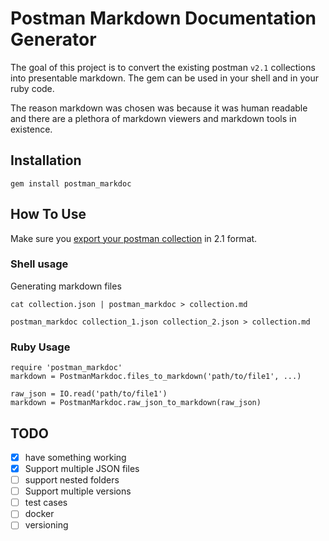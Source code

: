 # Postman Markdown Documentation Generator

The goal of this project is to convert the existing postman `v2.1` collections
into presentable markdown. The gem can be used in your shell and in your ruby
code.

The reason markdown was chosen was because it was human readable and there are
a plethora of markdown viewers and markdown tools in existence.

## Installation
```
gem install postman_markdoc
```

## How To Use
Make sure you [export your postman collection](https://learning.getpostman.com/docs/postman/collections/data_formats/#exporting-and-importing-postman-data)
in 2.1 format.

### Shell usage


Generating markdown files
```
cat collection.json | postman_markdoc > collection.md
```

```
postman_markdoc collection_1.json collection_2.json > collection.md
```

### Ruby Usage
```
require 'postman_markdoc'
markdown = PostmanMarkdoc.files_to_markdown('path/to/file1', ...)
```

```
raw_json = IO.read('path/to/file1')
markdown = PostmanMarkdoc.raw_json_to_markdown(raw_json)
```



## TODO
* [x] have something working
* [x] Support multiple JSON files
* [ ] support nested folders
* [ ] Support multiple versions
* [ ] test cases
* [ ] docker
* [ ] versioning
